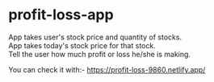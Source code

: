 # profit-loss-app
App takes user's stock price and quantity of stocks.<br>
App takes today's stock price for that stock.<br>
Tell the user how much profit or loss he/she is making.

You can check it with:- https://profit-loss-9860.netlify.app/
